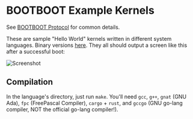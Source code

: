 BOOTBOOT Example Kernels
========================

See [BOOTBOOT Protocol](https://gitlab.com/bztsrc/bootboot) for common details.

These are sample "Hello World" kernels written in different system languages. Binary
versions [here](https://gitlab.com/bztsrc/bootboot/tree/binaries/mykernel). They all
should output a screen like this after a successful boot:

<img src="https://gitlab.com/bztsrc/bootboot/raw/binaries/mykernel/screenshot.png" alt="Screenshot">

Compilation
-----------

In the language's directory, just run `make`. You'll need `gcc`, `g++`, `gnat` (GNU Ada), `fpc` (FreePascal
Compiler), `cargo` + `rust`, and `gccgo` (GNU go-lang compiler, NOT the official go-lang compiler!).
